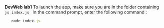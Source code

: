 **DevWeb lab1**
To launch the app, make sure you are in the folder containing ```js
   index.js
    ```
In the command prompt, enter the following command :
```js
   node index.js
